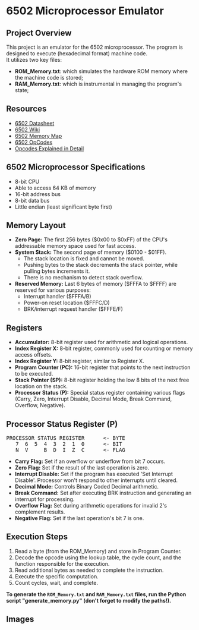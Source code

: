 # 6502 Microprocessor Emulator

## Project Overview

 This project is an emulator for the 6502 microprocessor. The program is designed to execute (hexadecimal format) machine code.     
 It utilizes two key files: 
- **ROM_Memory.txt**: which simulates the hardware ROM memory where the machine code is stored;
- **RAM_Memory.txt**: which is instrumental in managing the program's state;

## Resources

- [6502 Datasheet](https://eater.net/datasheets/w65c02s.pdf)
- [6502 Wiki](https://wiki.cdot.senecacollege.ca/wiki/6502#:~:text=The%206502%20is%20an%208,pages%20of%20256%20bytes%20each.)
- [6502 Memory Map](https://sta.c64.org/cbm64mem.html)
- [6502 OpCodes](http://www.6502.org/tutorials/6502opcodes.html)
- [Opcodes Explained in Detail](https://www.pagetable.com/c64ref/6502/?tab=2#LDA)

## 6502 Microprocessor Specifications

- 8-bit CPU
- Able to access 64 KB of memory
- 16-bit address bus
- 8-bit data bus
- Little endian (least significant byte first)

## Memory Layout

- **Zero Page:** The first 256 bytes ($0x00 to $0xFF) of the CPU's addressable memory space used for fast access.
- **System Stack:** The second page of memory ($0100 - $01FF).
    - The stack location is fixed and cannot be moved.
    - Pushing bytes to the stack decrements the stack pointer, while pulling bytes increments it.
    - There is no mechanism to detect stack overflow.
- **Reserved Memory:** Last 6 bytes of memory ($FFFA to $FFFF) are reserved for various purposes:
    - Interrupt handler ($FFFA/B)
    - Power-on reset location ($FFFC/D)
    - BRK/interrupt request handler ($FFFE/F)

## Registers

- **Accumulator:** 8-bit register used for arithmetic and logical operations.
- **Index Register X:** 8-bit register, commonly used for counting or memory access offsets.
- **Index Register Y:** 8-bit register, similar to Register X.
- **Program Counter (PC):** 16-bit register that points to the next instruction to be executed.
- **Stack Pointer (SP):** 8-bit register holding the low 8 bits of the next free location on the stack.
- **Processor Status (P):** Special status register containing various flags (Carry, Zero, Interrupt Disable, Decimal Mode, Break Command, Overflow, Negative).

## Processor Status Register (P)

<pre>
PROCESSOR STATUS REGISTER      <- BYTE
   7  6  5  4  3  2  1  0      <- BIT
   N  V     B  D  I  Z  C      <- FLAG
</pre>
     

- **Carry Flag:** Set if an overflow or underflow from bit 7 occurs.
- **Zero Flag:** Set if the result of the last operation is zero.
- **Interrupt Disable:** Set if the program has executed 'Set Interrupt Disable'. Processor won't respond to other interrupts until cleared.
- **Decimal Mode:** Controls Binary Coded Decimal arithmetic.
- **Break Command:** Set after executing BRK instruction and generating an interrupt for processing.
- **Overflow Flag:** Set during arithmetic operations for invalid 2's complement results.
- **Negative Flag:** Set if the last operation's bit 7 is one.

## Execution Steps

1. Read a byte (from the ROM_Memory) and store in Program Counter.
2. Decode the opcode using the lookup table, the cycle count, and the function responsible for the execution.
3. Read additional bytes as needed to complete the instruction.
4. Execute the specific computation.
5. Count cycles, wait, and complete.

**To generate the `ROM_Memory.txt` and `RAM_Memory.txt` files, run the Python script "generate_memory.py" (don't forget to modify the paths!).**

## Images

<!-- Add any relevant images here with appropriate Markdown image tags -->


